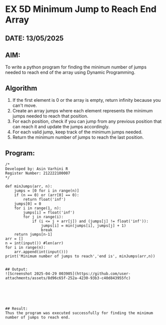 # EX 5D Minimum Jump to Reach End Array
## DATE: 13/05/2025
## AIM:
To write a python program for finding the minimum number of jumps needed to reach end of the array using Dynamic Programming.


## Algorithm
1. If the first element is 0 or the array is empty, return infinity because you can't move.
2. Create an array jumps where each element represents the minimum jumps needed to reach that position.
3. For each position, check if you can jump from any previous position that can reach it and update the jumps accordingly.
4. For each valid jump, keep track of the minimum jumps needed.
5. Return the minimum number of jumps to reach the last position. 

## Program:
```
/*
Developed by: Asin Varhini R
Register Number: 212222100007  
*/
```
```
def minJumps(arr, n):
    jumps = [0 for i in range(n)]
    if (n == 0) or (arr[0] == 0):
        return float('inf')
    jumps[0] = 0
    for i in range(1, n):
        jumps[i] = float('inf')
        for j in range(i):
            if (i <= j + arr[j]) and (jumps[j] != float('inf')):
                jumps[i] = min(jumps[i], jumps[j] + 1)
                break
    return jumps[n-1]
arr = []
n = int(input()) #len(arr)
for i in range(n):
    arr.append(int(input()))
print('Minimum number of jumps to reach','end is', minJumps(arr,n))
 

## Output:
![Screenshot 2025-04-29 003905](https://github.com/user-attachments/assets/8d96c65f-252a-4230-93b3-c40d843955fc)






## Result:
Thus the program was executed successfully for finding the minimum number of jumps to reach end.
